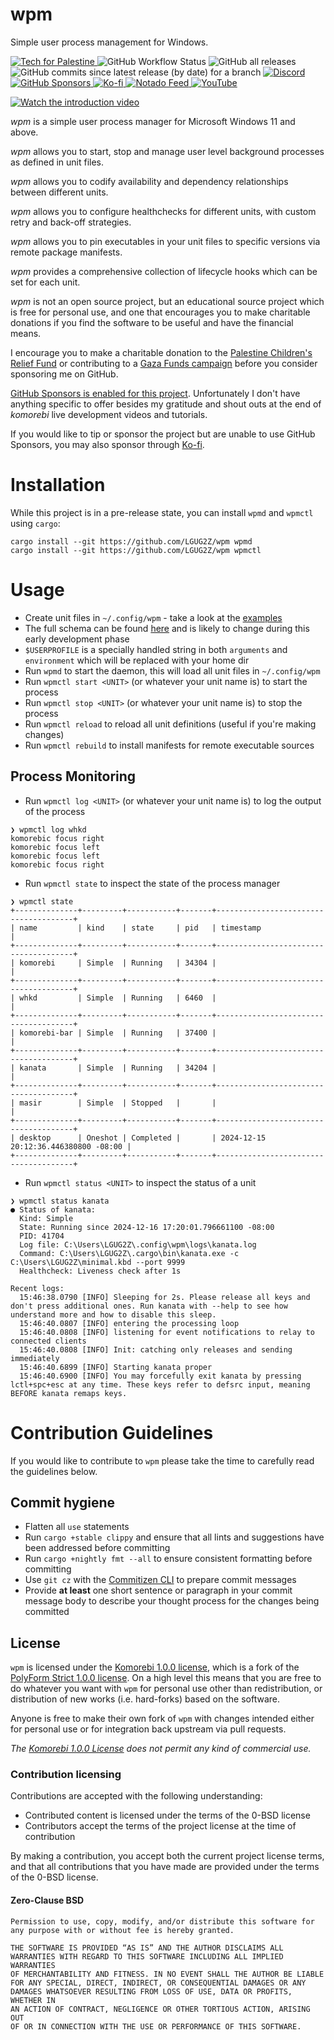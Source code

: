 # wpm

Simple user process management for Windows.

<p>
  <a href="https://techforpalestine.org/learn-more">
    <img alt="Tech for Palestine" src="https://badge.techforpalestine.org/default">
  </a>
  <img alt="GitHub Workflow Status" src="https://img.shields.io/github/actions/workflow/status/LGUG2Z/wpm/.github/workflows/windows.yaml">
  <img alt="GitHub all releases" src="https://img.shields.io/github/downloads/LGUG2Z/wpm/total">
  <img alt="GitHub commits since latest release (by date) for a branch" src="https://img.shields.io/github/commits-since/LGUG2Z/wpm/latest">
  <a href="https://discord.gg/mGkn66PHkx">
    <img alt="Discord" src="https://img.shields.io/discord/898554690126630914">
  </a>
  <a href="https://github.com/sponsors/LGUG2Z">
    <img alt="GitHub Sponsors" src="https://img.shields.io/github/sponsors/LGUG2Z">
  </a>
  <a href="https://ko-fi.com/lgug2z">
    <img alt="Ko-fi" src="https://img.shields.io/badge/kofi-tip-green">
  </a>
  <a href="https://notado.app/feeds/jado/software-development">
    <img alt="Notado Feed" src="https://img.shields.io/badge/Notado-Subscribe-informational">
  </a>
  <a href="https://www.youtube.com/channel/UCeai3-do-9O4MNy9_xjO6mg?sub_confirmation=1">
    <img alt="YouTube" src="https://img.shields.io/youtube/channel/subscribers/UCeai3-do-9O4MNy9_xjO6mg">
  </a>
</p>

[![Watch the introduction video](https://img.youtube.com/vi/uY8OwE4XXHs/hqdefault.jpg)](https://www.youtube.com/watch?v=uY8OwE4XXHs)

_wpm_ is a simple user process manager for Microsoft Windows 11 and above.

_wpm_ allows you to start, stop and manage user level background processes as defined in unit files.

_wpm_ allows you to codify availability and dependency relationships between different units.

_wpm_ allows you to configure healthchecks for different units, with custom retry and back-off strategies.

_wpm_ allows you to pin executables in your unit files to specific versions via remote package manifests.

_wpm_ provides a comprehensive collection of lifecycle hooks which can be set for each unit.

_wpm_ is not an open source project, but an educational source project which is free for personal use, and one that
encourages you to make charitable donations if you find the software to be useful and have the financial means.

I encourage you to make a charitable donation to
the [Palestine Children's Relief Fund](https://pcrf1.app.neoncrm.com/forms/gaza-recovery) or contributing to
a [Gaza Funds campaign](https://gazafunds.com) before you consider sponsoring me on GitHub.

[GitHub Sponsors is enabled for this project](https://github.com/sponsors/LGUG2Z). Unfortunately I don't have anything
specific to offer besides my gratitude and shout outs at the end of _komorebi_ live development videos and tutorials.

If you would like to tip or sponsor the project but are unable to use GitHub Sponsors, you may also sponsor
through [Ko-fi](https://ko-fi.com/lgug2z).

# Installation

While this project is in a pre-release state, you can install `wpmd` and `wpmctl` using `cargo`:

```shell
cargo install --git https://github.com/LGUG2Z/wpm wpmd
cargo install --git https://github.com/LGUG2Z/wpm wpmctl
```

# Usage

- Create unit files in `~/.config/wpm` - take a look at the [examples](./examples)
- The full schema can be found [here](./schema.unit.json) and is likely to change during this early development phase
- `$USERPROFILE` is a specially handled string in both `arguments` and `environment` which will be replaced with your home dir
- Run `wpmd` to start the daemon, this will load all unit files in `~/.config/wpm`
- Run `wpmctl start <UNIT>` (or whatever your unit name is) to start the process
- Run `wpmctl stop <UNIT>` (or whatever your unit name is) to stop the process
- Run `wpmctl reload` to reload all unit definitions (useful if you're making changes)
- Run `wpmctl rebuild` to install manifests for remote executable sources

## Process Monitoring

- Run `wpmctl log <UNIT>` (or whatever your unit name is) to log the output of the process

```
❯ wpmctl log whkd
komorebic focus right
komorebic focus left
komorebic focus left
komorebic focus right
```

- Run `wpmctl state` to inspect the state of the process manager

```
❯ wpmctl state
+--------------+---------+-----------+-------+--------------------------------------+
| name         | kind    | state     | pid   | timestamp                            |
+--------------+---------+-----------+-------+--------------------------------------+
| komorebi     | Simple  | Running   | 34304 |                                      |
+--------------+---------+-----------+-------+--------------------------------------+
| whkd         | Simple  | Running   | 6460  |                                      |
+--------------+---------+-----------+-------+--------------------------------------+
| komorebi-bar | Simple  | Running   | 37400 |                                      |
+--------------+---------+-----------+-------+--------------------------------------+
| kanata       | Simple  | Running   | 34204 |                                      |
+--------------+---------+-----------+-------+--------------------------------------+
| masir        | Simple  | Stopped   |       |                                      |
+--------------+---------+-----------+-------+--------------------------------------+
| desktop      | Oneshot | Completed |       | 2024-12-15 20:12:36.446380800 -08:00 |
+--------------+---------+-----------+-------+--------------------------------------+
```

- Run `wpmctl status <UNIT>` to inspect the status of a unit

```
❯ wpmctl status kanata
● Status of kanata:
  Kind: Simple
  State: Running since 2024-12-16 17:20:01.796661100 -08:00
  PID: 41704
  Log file: C:\Users\LGUG2Z\.config\wpm\logs\kanata.log
  Command: C:\Users\LGUG2Z\.cargo\bin\kanata.exe -c C:\Users\LGUG2Z\minimal.kbd --port 9999
  Healthcheck: Liveness check after 1s

Recent logs:
  15:46:38.0790 [INFO] Sleeping for 2s. Please release all keys and don't press additional ones. Run kanata with --help to see how understand more and how to disable this sleep.
  15:46:40.0807 [INFO] entering the processing loop
  15:46:40.0808 [INFO] listening for event notifications to relay to connected clients
  15:46:40.0808 [INFO] Init: catching only releases and sending immediately
  15:46:40.6899 [INFO] Starting kanata proper
  15:46:40.6900 [INFO] You may forcefully exit kanata by pressing lctl+spc+esc at any time. These keys refer to defsrc input, meaning BEFORE kanata remaps keys.
```

# Contribution Guidelines

If you would like to contribute to `wpm` please take the time to carefully read the guidelines below.

## Commit hygiene

- Flatten all `use` statements
- Run `cargo +stable clippy` and ensure that all lints and suggestions have been addressed before committing
- Run `cargo +nightly fmt --all` to ensure consistent formatting before committing
- Use `git cz` with
  the [Commitizen CLI](https://github.com/commitizen/cz-cli#conventional-commit-messages-as-a-global-utility) to prepare
  commit messages
- Provide **at least** one short sentence or paragraph in your commit message body to describe your thought process for the
  changes being committed

## License

`wpm` is licensed under the [Komorebi 1.0.0 license](./LICENSE.md), which
is a fork of the [PolyForm Strict 1.0.0
license](https://polyformproject.org/licenses/strict/1.0.0). On a high level
this means that you are free to do whatever you want with `wpm` for
personal use other than redistribution, or distribution of new works (i.e.
hard-forks) based on the software.

Anyone is free to make their own fork of `wpm` with changes intended
either for personal use or for integration back upstream via pull requests.

_The [Komorebi 1.0.0 License](./LICENSE.md) does not permit any kind of
commercial use._

### Contribution licensing

Contributions are accepted with the following understanding:

- Contributed content is licensed under the terms of the 0-BSD license
- Contributors accept the terms of the project license at the time of contribution

By making a contribution, you accept both the current project license terms, and that all contributions that you have
made are provided under the terms of the 0-BSD license.

#### Zero-Clause BSD

```
Permission to use, copy, modify, and/or distribute this software for
any purpose with or without fee is hereby granted.

THE SOFTWARE IS PROVIDED “AS IS” AND THE AUTHOR DISCLAIMS ALL
WARRANTIES WITH REGARD TO THIS SOFTWARE INCLUDING ALL IMPLIED WARRANTIES
OF MERCHANTABILITY AND FITNESS. IN NO EVENT SHALL THE AUTHOR BE LIABLE
FOR ANY SPECIAL, DIRECT, INDIRECT, OR CONSEQUENTIAL DAMAGES OR ANY
DAMAGES WHATSOEVER RESULTING FROM LOSS OF USE, DATA OR PROFITS, WHETHER IN
AN ACTION OF CONTRACT, NEGLIGENCE OR OTHER TORTIOUS ACTION, ARISING OUT
OF OR IN CONNECTION WITH THE USE OR PERFORMANCE OF THIS SOFTWARE.
```
